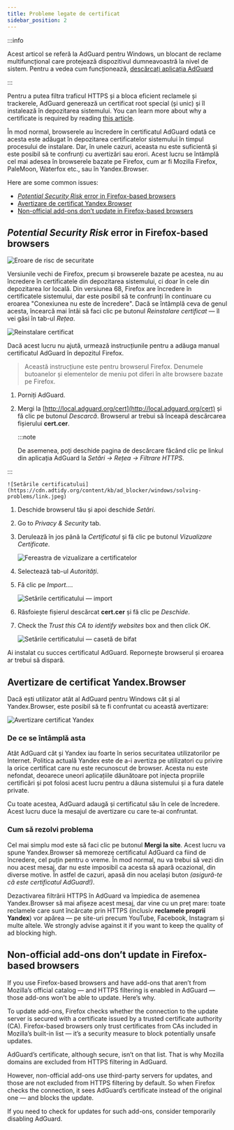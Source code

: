 ```yaml
---
title: Probleme legate de certificat
sidebar_position: 2
---
```


:::info

Acest articol se referă la AdGuard pentru Windows, un blocant de reclame multifuncțional care protejează dispozitivul dumneavoastră la nivel de sistem. Pentru a vedea cum funcționează, [descărcați aplicația AdGuard](https://agrd.io/download-kb-adblock)

:::

Pentru a putea filtra traficul HTTPS și a bloca eficient reclamele și trackerele, AdGuard generează un certificat root special (și unic) și îl instalează în depozitarea sistemului. You can learn more about why a certificate is required by reading [this article](/general/https-filtering/what-is-https-filtering).

În mod normal, browserele au încredere în certificatul AdGuard odată ce acesta este adăugat în depozitarea certificatelor sistemului în timpul procesului de instalare. Dar, în unele cazuri, aceasta nu este suficientă și este posibil să te confrunți cu avertizări sau erori. Acest lucru se întâmplă cel mai adesea în browserele bazate pe Firefox, cum ar fi Mozilla Firefox, PaleMoon, Waterfox etc., sau în Yandex.Browser.

Here are some common issues:

- [*Potential Security Risk* error in Firefox-based browsers](#potential-security-risk-error-in-firefox-based-browsers)
- [Avertizare de certificat Yandex.Browser](#yandexbrowser-certificate-warning)
- [Non-official add-ons don’t update in Firefox-based browsers](#non-official-add-ons-dont-update-in-firefox-based-browsers)

## *Potential Security Risk* error in Firefox-based browsers

![Eroare de risc de securitate](https://cdn.adtidy.org/public/Adguard/kb/en/certificate/cert_error_en.png)

Versiunile vechi de Firefox, precum și browserele bazate pe acestea, nu au încredere în certificatele din depozitarea sistemului, ci doar în cele din depozitarea lor locală. Din versiunea 68, Firefox are încredere în certificatele sistemului, dar este posibil să te confrunți în continuare cu eroarea "Conexiunea nu este de încredere". Dacă se întâmplă ceva de genul acesta, încearcă mai întâi să faci clic pe butonul *Reinstalare certificat* — îl vei găsi în tab-ul *Rețea*.

![Reinstalare certificat](https://cdn.adtidy.org/content/kb/ad_blocker/windows/solving-problems/reinstall.jpg)

Dacă acest lucru nu ajută, urmează instrucțiunile pentru a adăuga manual certificatul AdGuard în depozitul Firefox.

> Această instrucțiune este pentru browserul Firefox. Denumele butoanelor și elementelor de meniu pot diferi în alte browsere bazate pe Firefox.

1. Porniți AdGuard.

1. Mergi la [http://local.adguard.org/cert](http://local.adguard.org/cert) și fă clic pe butonul *Descarcă*. Browserul ar trebui să înceapă descărcarea fișierului **cert.cer**.

    :::note

    De asemenea, poți deschide pagina de descărcare făcând clic pe linkul din aplicația AdGuard la *Setări → Rețea → Filtrare HTTPS*.


:::

    ![Setările certificatului](https://cdn.adtidy.org/content/kb/ad_blocker/windows/solving-problems/link.jpeg)

1. Deschide browserul tău și apoi deschide *Setări*.

1. Go to *Privacy & Security* tab.

1. Derulează în jos până la *Certificatul* și fă clic pe butonul *Vizualizare Certificate*.

    ![Fereastra de vizualizare a certificatelor](https://cdn.adtidy.org/content/kb/ad_blocker/windows/solving-problems/import1.jpeg)

1. Selectează tab-ul *Autorități*.

1. Fă clic pe *Import...*.

    ![Setările certificatului — import](https://cdn.adtidy.org/content/kb/ad_blocker/windows/solving-problems/import2.jpeg)

1. Răsfoiește fișierul descărcat **cert.cer** și fă clic pe *Deschide*.

1. Check the *Trust this CA to identify websites* box and then click *OK*.

    ![Setările certificatului — casetă de bifat](https://cdn.adtidy.org/content/kb/ad_blocker/windows/solving-problems/cert_checkbox.jpg)

Ai instalat cu succes certificatul AdGuard. Repornește browserul și eroarea ar trebui să dispară.

## Avertizare de certificat Yandex.Browser

Dacă ești utilizator atât al AdGuard pentru Windows cât și al Yandex.Browser, este posibil să te fi confruntat cu această avertizare:

![Avertizare certificat Yandex](https://cdn.adtidy.org/content/kb/ad_blocker/windows/solving-problems/yandex-cert.png)

### De ce se întâmplă asta

Atât AdGuard cât și Yandex iau foarte în serios securitatea utilizatorilor pe Internet. Politica actuală Yandex este de a-i avertiza pe utilizatori cu privire la orice certificat care nu este recunoscut de browser. Acesta nu este nefondat, deoarece uneori aplicațiile dăunătoare pot injecta propriile certificări și pot folosi acest lucru pentru a dăuna sistemului și a fura datele private.

Cu toate acestea, AdGuard adaugă și certificatul său în cele de încredere. Acest lucru duce la mesajul de avertizare cu care te-ai confruntat.

### Cum să rezolvi problema

Cel mai simplu mod este să faci clic pe butonul **Mergi la site**. Acest lucru va spune Yandex.Browser să memoreze certificatul AdGuard ca fiind de încredere, cel puțin pentru o vreme. În mod normal, nu va trebui să vezi din nou acest mesaj, dar nu este imposibil ca acesta să apară ocazional, din diverse motive. În astfel de cazuri, apasă din nou același buton *(asigură-te că este certificatul AdGuard!)*.

Dezactivarea filtrării HTTPS în AdGuard va împiedica de asemenea Yandex.Browser să mai afișeze acest mesaj, dar vine cu un preț mare: toate reclamele care sunt încărcate prin HTTPS (inclusiv **reclamele proprii Yandex**) vor apărea — pe site-uri precum YouTube, Facebook, Instagram și multe altele. We strongly advise against it if you want to keep the quality of ad blocking high.

## Non-official add-ons don’t update in Firefox-based browsers

If you use Firefox-based browsers and have add-ons that aren’t from Mozilla’s official catalog — and HTTPS filtering is enabled in AdGuard — those add-ons won’t be able to update. Here’s why.

To update add-ons, Firefox checks whether the connection to the update server is secured with a certificate issued by a trusted certificate authority (CA). Firefox-based browsers only trust certificates from CAs included in Mozilla’s built-in list — it’s a security measure to block potentially unsafe updates.

AdGuard’s certificate, although secure, isn’t on that list. That is why Mozilla domains are excluded from HTTPS filtering in AdGuard.

However, non-official add-ons use third-party servers for updates, and those are not excluded from HTTPS filtering by default. So when Firefox checks the connection, it sees AdGuard’s certificate instead of the original one — and blocks the update.

If you need to check for updates for such add-ons, consider temporarily disabling AdGuard.

